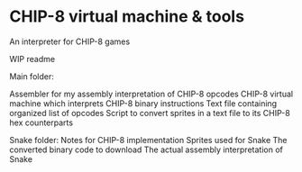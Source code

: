 # CHIP-8 virtual machine & tools
An interpreter for CHIP-8 games

WIP readme

Main folder:

Assembler for my assembly interpretation of CHIP-8 opcodes
CHIP-8 virtual machine which interprets CHIP-8 binary instructions
Text file containing organized list of opcodes
Script to convert sprites in a text file to its CHIP-8 hex counterparts

Snake folder:
Notes for CHIP-8 implementation
Sprites used for Snake
The converted binary code to download
The actual assembly interpretation of Snake
